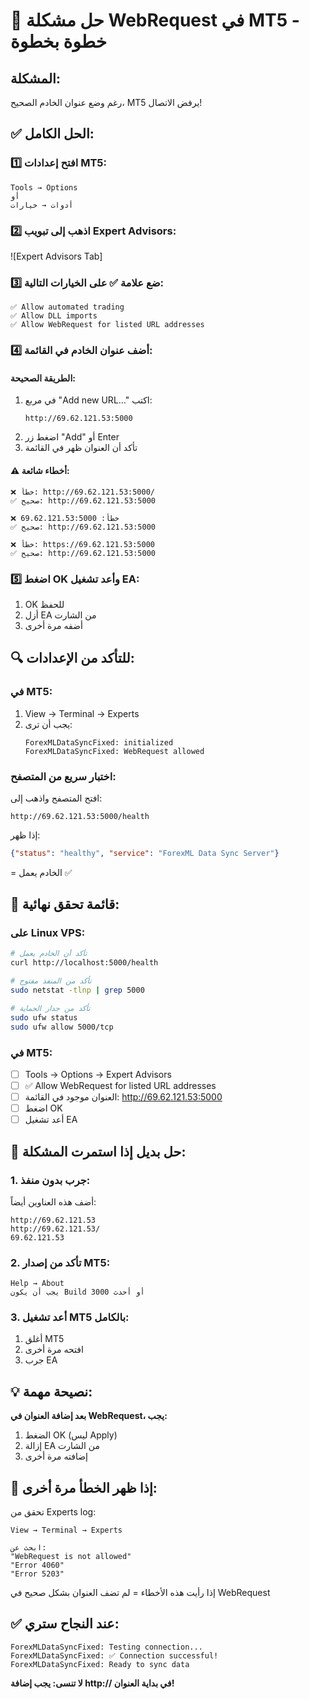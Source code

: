 # 🚨 حل مشكلة WebRequest في MT5 - خطوة بخطوة

## المشكلة:
رغم وضع عنوان الخادم الصحيح، MT5 يرفض الاتصال!

## ✅ الحل الكامل:

### 1️⃣ **افتح إعدادات MT5:**
```
Tools → Options
أو
أدوات → خيارات
```

### 2️⃣ **اذهب إلى تبويب Expert Advisors:**
![Expert Advisors Tab]

### 3️⃣ **ضع علامة ✅ على الخيارات التالية:**
```
✅ Allow automated trading
✅ Allow DLL imports
✅ Allow WebRequest for listed URL addresses
```

### 4️⃣ **أضف عنوان الخادم في القائمة:**

#### الطريقة الصحيحة:
1. في مربع "Add new URL..." اكتب:
   ```
   http://69.62.121.53:5000
   ```
2. اضغط زر "Add" أو Enter
3. تأكد أن العنوان ظهر في القائمة

#### ⚠️ أخطاء شائعة:
```
❌ خطأ: http://69.62.121.53:5000/
✅ صحيح: http://69.62.121.53:5000

❌ خطأ: 69.62.121.53:5000
✅ صحيح: http://69.62.121.53:5000

❌ خطأ: https://69.62.121.53:5000
✅ صحيح: http://69.62.121.53:5000
```

### 5️⃣ **اضغط OK وأعد تشغيل EA:**
1. OK للحفظ
2. أزل EA من الشارت
3. أضفه مرة أخرى

## 🔍 للتأكد من الإعدادات:

### في MT5:
1. View → Terminal → Experts
2. يجب أن ترى:
   ```
   ForexMLDataSyncFixed: initialized
   ForexMLDataSyncFixed: WebRequest allowed
   ```

### اختبار سريع من المتصفح:
افتح المتصفح واذهب إلى:
```
http://69.62.121.53:5000/health
```

إذا ظهر:
```json
{"status": "healthy", "service": "ForexML Data Sync Server"}
```
= الخادم يعمل ✅

## 📝 قائمة تحقق نهائية:

### على Linux VPS:
```bash
# تأكد أن الخادم يعمل
curl http://localhost:5000/health

# تأكد من المنفذ مفتوح
sudo netstat -tlnp | grep 5000

# تأكد من جدار الحماية
sudo ufw status
sudo ufw allow 5000/tcp
```

### في MT5:
- [ ] Tools → Options → Expert Advisors
- [ ] ✅ Allow WebRequest for listed URL addresses
- [ ] العنوان موجود في القائمة: http://69.62.121.53:5000
- [ ] اضغط OK
- [ ] أعد تشغيل EA

## 🎯 حل بديل إذا استمرت المشكلة:

### 1. جرب بدون منفذ:
أضف هذه العناوين أيضاً:
```
http://69.62.121.53
http://69.62.121.53/
69.62.121.53
```

### 2. تأكد من إصدار MT5:
```
Help → About
يجب أن يكون Build 3000 أو أحدث
```

### 3. أعد تشغيل MT5 بالكامل:
1. أغلق MT5
2. افتحه مرة أخرى
3. جرب EA

## 💡 نصيحة مهمة:

**بعد إضافة العنوان في WebRequest، يجب:**
1. الضغط OK (ليس Apply)
2. إزالة EA من الشارت
3. إضافته مرة أخرى

## 🔴 إذا ظهر الخطأ مرة أخرى:

تحقق من Experts log:
```
View → Terminal → Experts

ابحث عن:
"WebRequest is not allowed"
"Error 4060"
"Error 5203"
```

إذا رأيت هذه الأخطاء = لم تضف العنوان بشكل صحيح في WebRequest

## ✅ عند النجاح ستري:

```
ForexMLDataSyncFixed: Testing connection...
ForexMLDataSyncFixed: ✅ Connection successful!
ForexMLDataSyncFixed: Ready to sync data
```

**لا تنسى: يجب إضافة http:// في بداية العنوان!**